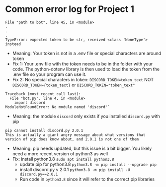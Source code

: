 # Common error log for Project 1

```
File "path to bot", line 45, in <module>
.
.
.
TypeError: expected token to be str, received <class 'NoneType'> instead
```
- Meaning: Your token is not in a .env file or special characters are around token
- Fix 1: Your .env file with the token needs to be in the folder with your code.  The python-dotenv library is then used to load the token from the .env file so your program can use it.
- Fix 2: No special characters in token: `DISCORD_TOKEN=token_text` NOT `DISCORD_TOKEN={token_text}` or `DISCORD_TOKEN="token_text"`

```
Traceback (most recent call last):
  File "bot.py", line 4, in <module>
    import discord
ModuleNotFoundError: No module named 'discord'`
```
- Meaning: the module `discord` only exists if you installed `discord.py` with pip

```
pip cannot install discord.py 2.0.1
This is actually a giant angry message about what versions that version of pip does know about, and 2.0.1 is not one of them
```
- Meaning: pip needs updated, but this issue is a bit bigger.  You likely need a more recent version of python3 as well
- Fix: install python3.8 `sudo apt install python3.8`
  - update pip for python3.8 `python3.8 -m pip install --upgrade pip`
  - install discord.py v 2.0.1 `python3.8 -m pip install -U discord.py==2.0.1`
  - Run code in `python3.8` since it will refer to the correct pip libraries
